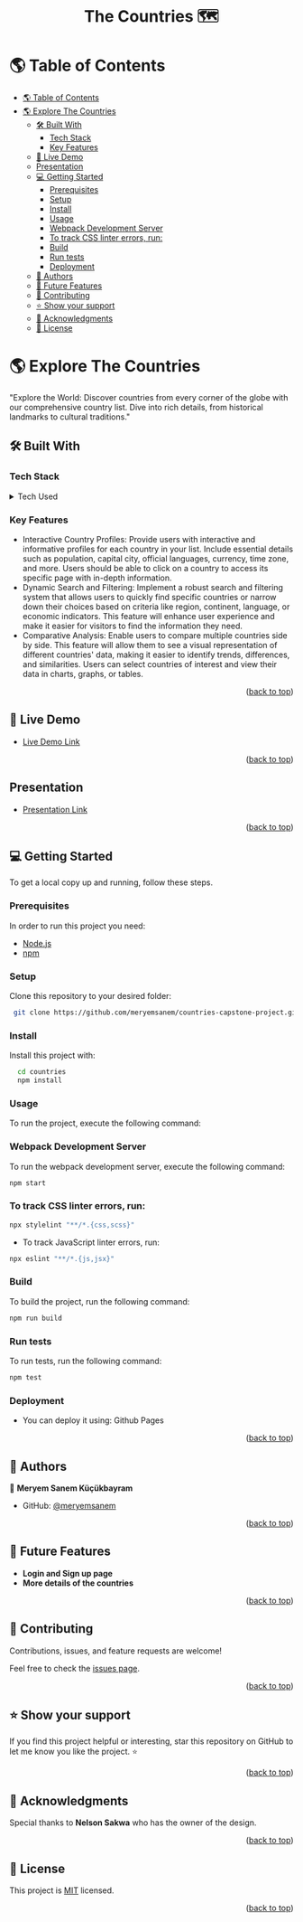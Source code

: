 <a name="readme-top"></a>

<div align="center">
  <h1><b>The Countries 🗺️</b></h1>

</div>

# 🌎 Table of Contents

- [🌎 Table of Contents](#-table-of-contents)
- [🌎 Explore The Countries ](#-explore-the-countries-)
  - [🛠 Built With ](#-built-with-)
    - [Tech Stack ](#tech-stack-)
    - [Key Features ](#key-features-)
  - [🚀 Live Demo ](#-live-demo-)
  - [Presentation ](#presentation-)
  - [💻 Getting Started ](#-getting-started-)
    - [Prerequisites](#prerequisites)
    - [Setup](#setup)
    - [Install](#install)
    - [Usage](#usage)
    - [Webpack Development Server](#webpack-development-server)
    - [To track CSS linter errors, run:](#to-track-css-linter-errors-run)
    - [Build](#build)
    - [Run tests](#run-tests)
    - [Deployment](#deployment)
  - [👥 Authors ](#-authors-)
  - [🔭 Future Features ](#-future-features-)
  - [🤝 Contributing ](#-contributing-)
  - [⭐️ Show your support ](#️-show-your-support-)
  - [🙏 Acknowledgments ](#-acknowledgments-)
  - [📝 License ](#-license-)

# 🌎 Explore The Countries <a name="#about-project"></a>

"Explore the World: Discover countries from every corner of the globe with our comprehensive country list. Dive into rich details, from historical landmarks to cultural traditions."

## 🛠 Built With <a name="built-with"></a>

### Tech Stack <a name="tech-stack"></a>

<details>
  <summary>Tech Used</summary>
  <ul>
    <li><a href="#">React</a></li>
    <li><a href="#">Redux</a></li>
  </ul>
</details>

<!-- Features -->

### Key Features <a name="key-features"></a>

- Interactive Country Profiles: Provide users with interactive and informative profiles for each country in your list. Include essential details such as population, capital city, official languages, currency, time zone, and more. Users should be able to click on a country to access its specific page with in-depth information.
- Dynamic Search and Filtering: Implement a robust search and filtering system that allows users to quickly find specific countries or narrow down their choices based on criteria like region, continent, language, or economic indicators. This feature will enhance user experience and make it easier for visitors to find the information they need.
- Comparative Analysis: Enable users to compare multiple countries side by side. This feature will allow them to see a visual representation of different countries' data, making it easier to identify trends, differences, and similarities. Users can select countries of interest and view their data in charts, graphs, or tables.

<p align="right">(<a href="#readme-top">back to top</a>)</p>

<!-- LIVE DEMO -->

## 🚀 Live Demo <a name="live-demo"></a>

- [Live Demo Link]()

<p align="right">(<a href="#readme-top">back to top</a>)</p>

<!-- PRESENTATION -->

##  Presentation <a name="presentation"></a>

- [Presentation Link ]()

<p align="right">(<a href="#readme-top">back to top</a>)</p>

<!-- GETTING STARTED -->

## 💻 Getting Started <a name="getting-started"></a>

To get a local copy up and running, follow these steps.

### Prerequisites

In order to run this project you need:

- <a href="https://nodejs.org/en/download">Node.js</a>
- <a href="https://docs.npmjs.com/downloading-and-installing-node-js-and-npm">npm</a>

### Setup

Clone this repository to your desired folder:

```sh
 git clone https://github.com/meryemsanem/countries-capstone-project.git
```

### Install

Install this project with:

```sh
  cd countries
  npm install
```

### Usage

To run the project, execute the following command:

### Webpack Development Server

To run the webpack development server, execute the following command:

```bash
npm start
```

### To track CSS linter errors, run:

```bash
npx stylelint "**/*.{css,scss}"
```

- To track JavaScript linter errors, run:

```bash
npx eslint "**/*.{js,jsx}"
```

### Build

To build the project, run the following command:

```bash
npm run build
```

### Run tests

To run tests, run the following command:

```sh
npm test
```

### Deployment

- You can deploy it using: Github Pages

<p align="right">(<a href="#readme-top">back to top</a>)</p>

<!-- AUTHORS -->

## 👥 Authors <a name="authors"></a>

👤 **Meryem Sanem Küçükbayram**

- GitHub: [@meryemsanem](https://github.com/Zel-hub7)


<p align="right">(<a href="#readme-top">back to top</a>)</p>

<!-- FUTURE FEATURES -->

## 🔭 Future Features <a name="future-features"></a>

- **Login and Sign up page**
- **More details of the countries**

<p align="right">(<a href="#readme-top">back to top</a>)</p>

<!-- CONTRIBUTING -->

## 🤝 Contributing <a name="contributing"></a>

Contributions, issues, and feature requests are welcome!

Feel free to check the [issues page](https://github.com/meryemsanem/countries-capstone-project/issues).

<p align="right">(<a href="#readme-top">back to top</a>)</p>

<!-- SUPPORT -->

## ⭐️ Show your support <a name="support"></a>

If you find this project helpful or interesting, star this repository on GitHub to let me know you like the project. ⭐️

<p align="right">(<a href="#readme-top">back to top</a>)</p>

<!-- ACKNOWLEDGEMENTS -->

## 🙏 Acknowledgments <a name="acknowledgements"></a>

Special thanks to **Nelson Sakwa** who has the owner of the design.

<p align="right">(<a href="#readme-top">back to top</a>)</p>

<!-- LICENSE -->

## 📝 License <a name="license"></a>

This project is [MIT](./LICENSE) licensed.

<p align="right">(<a href="#readme-top">back to top</a>)</p>

<a name="readme-top"></a>